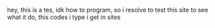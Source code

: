 hey, this is a tes, idk how to program, so i resolve to test this site to see what it do, this codes i type i get in sites
